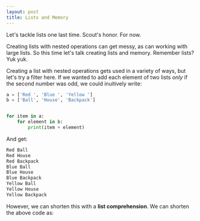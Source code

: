 ```yaml
---
layout: post
title: Lists and Memory
---
```


Let's tackle lists one last time. Scout's honor. For now.

Creating lists with nested operations can get messy, as can working with large lists. So this time let's talk creating lists and memory. Remember lists? Yuk yuk.

Creating a list with nested operations gets used in a variety of ways, but let's try a filter here. If we wanted to add each element of two lists *only* if the second number was odd, we could inuitively write:

```python
a = ['Red ', 'Blue ', 'Yellow ']
b = ['Ball', 'House', 'Backpack']


for item in a:
    for element in b:
        print(item + element)
```
And get: 

```python
Red Ball
Red House
Red Backpack
Blue Ball
Blue House
Blue Backpack
Yellow Ball
Yellow House
Yellow Backpack
```

However, we can shorten this with a **list comprehension**. We can shorten the above code as:

``` 
